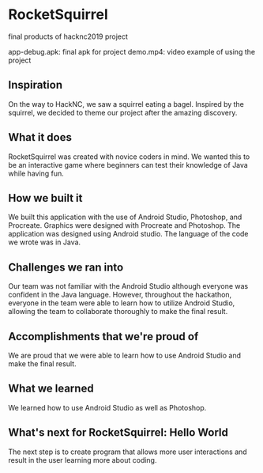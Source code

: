 # RocketSquirrel
final products of hacknc2019 project

app-debug.apk: final apk for project
demo.mp4: video example of using the project


## Inspiration
On the way to HackNC, we saw a squirrel eating a bagel. Inspired by the squirrel, we decided to theme our project after the amazing discovery. 

## What it does
RocketSquirrel was created with novice coders in mind. We wanted this to be an interactive game where beginners can test their knowledge of Java while having fun.

## How we built it
We built this application with the use of Android Studio, Photoshop, and Procreate. Graphics were designed with Procreate and Photoshop. The application was designed using Android studio. The language of the code we wrote was in Java.

## Challenges we ran into
Our team was not familiar with the Android Studio although everyone was confident in the Java language. However, throughout the hackathon, everyone in the team were able to learn how to utilize Android Studio, allowing the team to collaborate thoroughly to make the final result. 

## Accomplishments that we're proud of
We are proud that we were able to learn how to use Android Studio and make the final result. 

## What we learned
We learned how to use Android Studio as well as Photoshop. 

## What's next for RocketSquirrel: Hello World
The next step is to create program that allows more user interactions and result in the user learning more about coding. 
